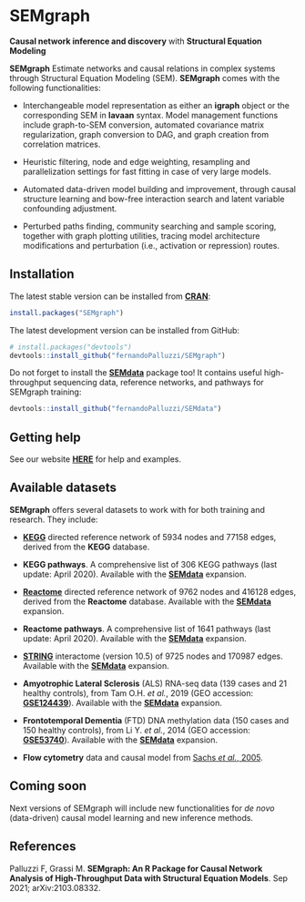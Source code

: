 # SEMgraph
**Causal network inference and discovery** with **Structural Equation Modeling**

**SEMgraph**  Estimate networks and causal relations in complex systems through
Structural Equation Modeling (SEM). **SEMgraph** comes with the following functionalities:

- Interchangeable model representation as either an **igraph** object 
or the corresponding SEM in **lavaan** syntax. Model management functions 
include graph-to-SEM conversion, automated covariance matrix regularization, 
graph conversion to DAG, and graph creation from correlation matrices.

- Heuristic filtering, node and edge weighting, resampling and 
parallelization settings for fast fitting in case of very large models.

- Automated data-driven model building and improvement, through causal 
structure learning and bow-free interaction search and latent variable 
confounding adjustment.

- Perturbed paths finding, community searching and sample scoring, 
together with graph plotting utilities, tracing model architecture 
modifications and perturbation (i.e., activation or repression) routes.

## Installation

The latest stable version can be installed from [**CRAN**](https://CRAN.R-project.org/package=SEMgraph):

``` r
install.packages("SEMgraph")
```

The latest development version can be installed from GitHub:

``` r
# install.packages("devtools")
devtools::install_github("fernandoPalluzzi/SEMgraph")
```

Do not forget to install the [**SEMdata**](https://github.com/fernandoPalluzzi/SEMdata) 
package too! It contains useful high-throughput sequencing data, reference networks, 
and pathways for SEMgraph training:

``` r
devtools::install_github("fernandoPalluzzi/SEMdata")
```

## Getting help

See our website [**HERE**](https://fernandopalluzzi.github.io/SEMgraph/) for help and examples.

## Available datasets

**SEMgraph** offers several datasets to work with for both training and research. They include:

- [**KEGG**](https://www.genome.jp/kegg/) directed reference network of 5934 nodes and 77158 edges, derived from the **KEGG** database.

- **KEGG pathways**. A comprehensive list of 306 KEGG pathways (last update: April 2020). Available with the [**SEMdata**](https://github.com/fernandoPalluzzi/SEMdata) expansion.

- [**Reactome**](https://reactome.org) directed reference network of 9762 nodes and 416128 edges, derived from the **Reactome** database. Available with the [**SEMdata**](https://github.com/fernandoPalluzzi/SEMdata) expansion.

- **Reactome pathways**. A comprehensive list of 1641 pathways (last update: April 2020). Available with the [**SEMdata**](https://github.com/fernandoPalluzzi/SEMdata) expansion.

- [**STRING**](https://string-db.org/) interactome (version 10.5) of 9725 nodes and 170987 edges. Available with the [**SEMdata**](https://github.com/fernandoPalluzzi/SEMdata) expansion.

- **Amyotrophic Lateral Sclerosis** (ALS) RNA-seq data (139 cases and 21 healthy controls), from Tam O.H. *et al.*, 2019 (GEO accession: [**GSE124439**](https://www.ncbi.nlm.nih.gov/geo/query/acc.cgi?acc=GSE124439)). Available with the [**SEMdata**](https://github.com/fernandoPalluzzi/SEMdata) expansion.

- **Frontotemporal Dementia** (FTD) DNA methylation data (150 cases and 150 healthy controls), from Li Y. *et al.*, 2014 (GEO accession: [**GSE53740**](https://www.ncbi.nlm.nih.gov/geo/query/acc.cgi?acc=GSE53740)). Available with the [**SEMdata**](https://github.com/fernandoPalluzzi/SEMdata) expansion.

- **Flow cytometry** data and causal model from [Sachs *et al.*, 2005](https://www.science.org/lookup/doi/10.1126/science.1105809).

## Coming soon

Next versions of SEMgraph will include new functionalities for *de novo* (data-driven) causal model learning and new inference methods.

## References

Palluzzi F, Grassi M. **SEMgraph: An R Package for Causal Network Analysis of High-Throughput Data with Structural Equation Models**. Sep 2021; arXiv:2103.08332.
